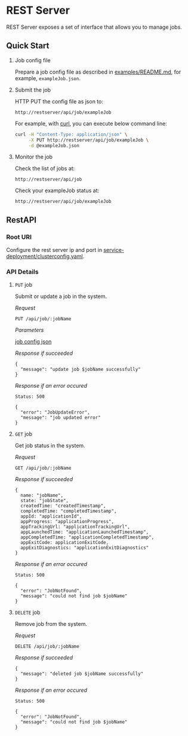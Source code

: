 <!--
  Copyright (c) Microsoft Corporation
  All rights reserved.

  MIT License

  Permission is hereby granted, free of charge, to any person obtaining a copy of this software and associated
  documentation files (the "Software"), to deal in the Software without restriction, including without limitation
  the rights to use, copy, modify, merge, publish, distribute, sublicense, and/or sell copies of the Software, and
  to permit persons to whom the Software is furnished to do so, subject to the following conditions:
  The above copyright notice and this permission notice shall be included in all copies or substantial portions of the Software.

  THE SOFTWARE IS PROVIDED *AS IS*, WITHOUT WARRANTY OF ANY KIND, EXPRESS OR IMPLIED, INCLUDING
  BUT NOT LIMITED TO THE WARRANTIES OF MERCHANTABILITY, FITNESS FOR A PARTICULAR PURPOSE AND
  NONINFRINGEMENT. IN NO EVENT SHALL THE AUTHORS OR COPYRIGHT HOLDERS BE LIABLE FOR ANY CLAIM,
  DAMAGES OR OTHER LIABILITY, WHETHER IN AN ACTION OF CONTRACT, TORT OR OTHERWISE, ARISING FROM,
  OUT OF OR IN CONNECTION WITH THE SOFTWARE OR THE USE OR OTHER DEALINGS IN THE SOFTWARE.
-->


# REST Server

REST Server exposes a set of interface that allows you to manage jobs.

## Quick Start

1. Job config file

    Prepare a job config file as described in [examples/README.md](../job-tutorial/README.md#config-file), for example, `exampleJob.json`.

2. Submit the job

    HTTP PUT the config file as json to:
    ```
    http://restserver/api/job/exampleJob
    ```
    For example, with [curl](https://curl.haxx.se/), you can execute below command line:
    ```sh
    curl -H "Content-Type: application/json" \
         -X PUT http://restserver/api/job/exampleJob \
         -d @exampleJob.json
    ```

3. Monitor the job

    Check the list of jobs at:
    ```
    http://restserver/api/job
    ```
    Check your exampleJob status at:
    ```
    http://restserver/api/job/exampleJob
    ```


## RestAPI

### Root URI

Configure the rest server ip and port in [service-deployment/clusterconfig.yaml](../service-deployment/clusterconfig-example.yaml).

### API Details

1. `PUT` job

    Submit or update a job in the system.

    *Request*
    ```
    PUT /api/job/:jobName
    ```

    *Parameters*

    [job config json](../job-tutorial/README.md#config-file)

    *Response if succeeded*
    ```
    {
      "message": "update job $jobName successfully"
    }
    ```

    *Response if an error occured*
    ```
    Status: 500

    {
      "error": "JobUpdateError",
      "message": "job updated error"
    }
    ```

2. `GET` job

    Get job status in the system.

    *Request*
    ```
    GET /api/job/:jobName
    ```

    *Response if succeeded*
    ```
    {
      name: "jobName",
      state: "jobState",
      createdTime: "createdTimestamp",
      completedTime: "completedTimestamp",
      appId: "applicationId",
      appProgress: "applicationProgress",
      appTrackingUrl: "applicationTrackingUrl",
      appLaunchedTime: "applicationLaunchedTimestamp",
      appCompletedTime: "applicationCompletedTimestamp",
      appExitCode: applicationExitCode,
      appExitDiagnostics: "applicationExitDiagnostics"
    }
    ```

    *Response if an error occured*
    ```
    Status: 500

    {
      "error": "JobNotFound",
      "message": "could not find job $jobName"
    }
    ```

3. `DELETE` job

    Remove job from the system.

    *Request*
    ```
    DELETE /api/job/:jobName
    ```

    *Response if succeeded*
    ```
    {
      "message": "deleted job $jobName successfully"
    }
    ```

    *Response if an error occured*
    ```
    Status: 500

    {
      "error": "JobNotFound",
      "message": "could not find job $jobName"
    }
    ```

